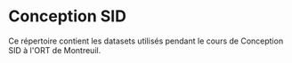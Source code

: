 # Conception SID

Ce répertoire contient les datasets utilisés pendant le cours de Conception SID à l'ORT de Montreuil.

